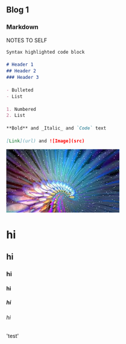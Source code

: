 ## Blog 1
### Markdown

NOTES TO SELF

```markdown
Syntax highlighted code block

# Header 1
## Header 2
### Header 3

- Bulleted
- List

1. Numbered
2. List

**Bold** and _Italic_ and `Code` text

[Link](url) and ![Image](src)
```
![Image](bg7.jpg)

# hi
## hi
### hi
#### hi
##### hi
###### hi

'test'
